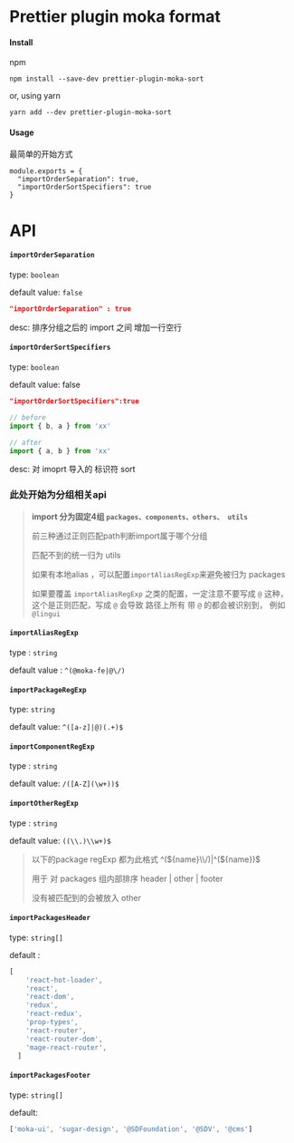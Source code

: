 # Prettier plugin moka format

#### Install

npm

```shell script
npm install --save-dev prettier-plugin-moka-sort
```

or, using yarn

```shell script
yarn add --dev prettier-plugin-moka-sort
```


#### Usage

最简单的开始方式

```ecmascript 6
module.exports = {
  "importOrderSeparation": true,
  "importOrderSortSpecifiers": true
}
```

# API

#### `importOrderSeparation` 

type: `boolean`

default value: `false`

```json
"importOrderSeparation" : true
```

desc: 排序分组之后的 import 之间 增加一行空行



#### `importOrderSortSpecifiers`

type: `boolean`

default value: false

```json
"importOrderSortSpecifiers":true		
```


```js
// before
import { b, a } from 'xx' 

// after
import { a, b } from 'xx'
```
desc: 对 imoprt 导入的 标识符 sort



### 此处开始为分组相关api 

> **import 分为固定4组 `packages、components、others、 utils`**
>
> 前三种通过正则匹配path判断import属于哪个分组 
>
> 匹配不到的统一归为 utils 
>
> 如果有本地alias ，可以配置`importAliasRegExp`来避免被归为 packages
> 
> 如果要覆盖 `importAliasRegExp` 之类的配置，一定注意不要写成 `@` 这种，这个是正则匹配，写成 `@` 会导致 路径上所有 带 `@` 的都会被识别到， 例如 `@lingui`



#### `importAliasRegExp`

type : `string`

default value : `^(@moka-fe|@\/)`



#### `importPackageRegExp`

type: `string`

default value: `^([a-z]|@)(.+)$`



#### `importComponentRegExp`

type : `string`

default value: `/([A-Z](\w+))$`



#### `importOtherRegExp`

type : `string`

default value: `((\\.)\\w+)$`



> 以下的package regExp 都为此格式 ^(${name}\\/)|^(${name})$
>
> 用于 对 packages 组内部排序  header | other | footer 
>
> 没有被匹配到的会被放入 other



#### `importPackagesHeader`

type: `string[]`

default : 

```javascript
[
    'react-hot-loader',
    'react',
    'react-dom',
    'redux',
    'react-redux',
    'prop-types',
    'react-router',
    'react-router-dom',
    'mage-react-router',
  ]
```



#### `importPackagesFooter`

type: `string[]`

default:

```javascript
['moka-ui', 'sugar-design', '@SDFoundation', '@SDV', '@cms']
```



